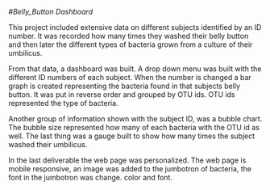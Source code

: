 #*Belly_Button Dashboard*


This project included extensive data on different subjects identified by an ID number.  It was recorded how many times they washed their belly button and then later the different types of bacteria grown from a culture of their umbilicus.  

From that data, a dashboard was built.  A drop down menu was built with the different ID numbers of each subject.  When the number is changed a bar graph is created representing the bacteria found in that subjects belly button.  It was put in reverse order and grouped by OTU ids.  OTU ids represented the type of bacteria.  

Another group of information shown with the subject ID, was a bubble chart.  The bubble size represented how many of each bacteria with the OTU id as well.  The last thing was a gauge built to show how many times the subject washed their umbilicus.

In the last deliverable the web page was personalized.  The web page is mobile responsive, an image was added to the jumbotron of bacteria, the font in the jumbotron was change. color and font.
